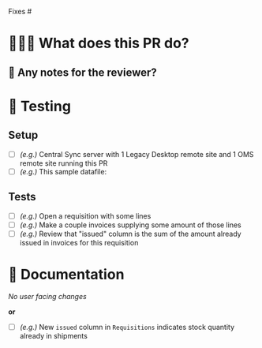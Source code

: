 <!-- IMPORTANT!
  - Every PR must reference an issue; this helps to explain the intent of the PR
 -->

Fixes #

# 👩🏻‍💻 What does this PR do?

<!-- Explain the changes you made, and why they're needed. Add a screenshot if you've made any UI changes!  -->

## 💌 Any notes for the reviewer?

<!--
eg. Do you have any specific questions for the reviewer? Is there a high risk/complicated change they should focus on? If there are any general areas of the codebase your changes might have have touched or could cause side effects to, mention them here.
Anything half cooked but going to be finished off in a different PR?
-->

# 🧪 Testing

<!-- Explain how to setup for testing here if it is not already obvious, and steps you've taken to test this PR. -->

## Setup

<!-- Explain how to setup for testing here if it is not already obvious. -->

- [ ] _(e.g.)_ Central Sync server with 1 Legacy Desktop remote site and 1 OMS remote site running this PR
- [ ] _(e.g.)_ This sample datafile:

## Tests

<!-- Explain the steps you'd take to test the changes of this PR manually -->

- [ ] _(e.g.)_ Open a requisition with some lines
- [ ] _(e.g.)_ Make a couple invoices supplying some amount of those lines
- [ ] _(e.g.)_ Review that "issued" column is the sum of the amount already issued in invoices for this requisition

# 📃 Documentation

<!-- Note down any areas which require documentation updates -->

_No user facing changes_

**or**

- [ ] _(e.g.)_ New `issued` column in `Requisitions` indicates stock quantity already in shipments
